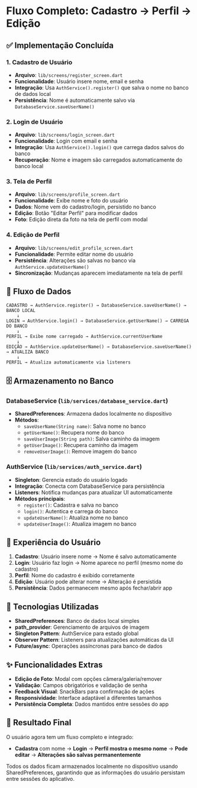 # Fluxo Completo: Cadastro → Perfil → Edição

## ✅ Implementação Concluída

### 1. **Cadastro de Usuário**
- **Arquivo**: `lib/screens/register_screen.dart`
- **Funcionalidade**: Usuário insere nome, email e senha
- **Integração**: Usa `AuthService().register()` que salva o nome no banco de dados local
- **Persistência**: Nome é automaticamente salvo via `DatabaseService.saveUserName()`

### 2. **Login de Usuário**
- **Arquivo**: `lib/screens/login_screen.dart`
- **Funcionalidade**: Login com email e senha
- **Integração**: Usa `AuthService().login()` que carrega dados salvos do banco
- **Recuperação**: Nome e imagem são carregados automaticamente do banco local

### 3. **Tela de Perfil**
- **Arquivo**: `lib/screens/profile_screen.dart`
- **Funcionalidade**: Exibe nome e foto do usuário
- **Dados**: Nome vem do cadastro/login, persistido no banco
- **Edição**: Botão "Editar Perfil" para modificar dados
- **Foto**: Edição direta da foto na tela de perfil com modal

### 4. **Edição de Perfil**
- **Arquivo**: `lib/screens/edit_profile_screen.dart`
- **Funcionalidade**: Permite editar nome do usuário
- **Persistência**: Alterações são salvas no banco via `AuthService.updateUserName()`
- **Sincronização**: Mudanças aparecem imediatamente na tela de perfil

## 🔄 Fluxo de Dados

```
CADASTRO → AuthService.register() → DatabaseService.saveUserName() → BANCO LOCAL
    ↓
LOGIN → AuthService.login() → DatabaseService.getUserName() → CARREGA DO BANCO
    ↓
PERFIL → Exibe nome carregado → AuthService.currentUserName
    ↓
EDIÇÃO → AuthService.updateUserName() → DatabaseService.saveUserName() → ATUALIZA BANCO
    ↓
PERFIL → Atualiza automaticamente via listeners
```

## 🗄️ Armazenamento no Banco

### **DatabaseService** (`lib/services/database_service.dart`)
- **SharedPreferences**: Armazena dados localmente no dispositivo
- **Métodos**:
  - `saveUserName(String name)`: Salva nome no banco
  - `getUserName()`: Recupera nome do banco
  - `saveUserImage(String path)`: Salva caminho da imagem
  - `getUserImage()`: Recupera caminho da imagem
  - `removeUserImage()`: Remove imagem do banco

### **AuthService** (`lib/services/auth_service.dart`)
- **Singleton**: Gerencia estado do usuário logado
- **Integração**: Conecta com DatabaseService para persistência
- **Listeners**: Notifica mudanças para atualizar UI automaticamente
- **Métodos principais**:
  - `register()`: Cadastra e salva no banco
  - `login()`: Autentica e carrega do banco
  - `updateUserName()`: Atualiza nome no banco
  - `updateUserImage()`: Atualiza imagem no banco

## 📱 Experiência do Usuário

1. **Cadastro**: Usuário insere nome → Nome é salvo automaticamente
2. **Login**: Usuário faz login → Nome aparece no perfil (mesmo nome do cadastro)
3. **Perfil**: Nome do cadastro é exibido corretamente
4. **Edição**: Usuário pode alterar nome → Alteração é persistida
5. **Persistência**: Dados permanecem mesmo após fechar/abrir app

## 🔧 Tecnologias Utilizadas

- **SharedPreferences**: Banco de dados local simples
- **path_provider**: Gerenciamento de arquivos de imagem
- **Singleton Pattern**: AuthService para estado global
- **Observer Pattern**: Listeners para atualizações automáticas da UI
- **Future/async**: Operações assíncronas para banco de dados

## ✨ Funcionalidades Extras

- **Edição de Foto**: Modal com opções câmera/galeria/remover
- **Validação**: Campos obrigatórios e validação de senha
- **Feedback Visual**: SnackBars para confirmação de ações
- **Responsividade**: Interface adaptável a diferentes tamanhos
- **Persistência Completa**: Dados mantidos entre sessões do app

## 🎯 Resultado Final

O usuário agora tem um fluxo completo e integrado:
- **Cadastra** com nome → **Login** → **Perfil mostra o mesmo nome** → **Pode editar** → **Alterações são salvas permanentemente**

Todos os dados ficam armazenados localmente no dispositivo usando SharedPreferences, garantindo que as informações do usuário persistam entre sessões do aplicativo.